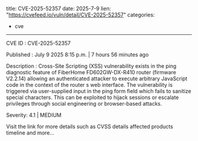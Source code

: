  
title: CVE-2025-52357
date: 2025-7-9
lien: "https://cvefeed.io/vuln/detail/CVE-2025-52357"
categories:
  - cve
---

CVE ID : CVE-2025-52357

Published :  July 9
2025
8:15 p.m. | 7 hours
56 minutes ago

Description : Cross-Site Scripting (XSS) vulnerability exists in the ping diagnostic feature of FiberHome FD602GW-DX-R410 router (firmware V2.2.14)
allowing an authenticated attacker to execute arbitrary JavaScript code in the context of the router s web interface. The vulnerability is triggered via user-supplied input in the ping form field
which fails to sanitize special characters. This can be exploited to hijack sessions or escalate privileges through social engineering or browser-based attacks.

Severity: 4.1 | MEDIUM

Visit the link for more details
such as CVSS details
affected products
timeline
and more...
